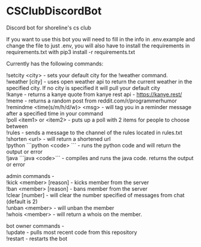 # CSClubDiscordBot
Discord bot for shoreline's cs club

If you want to use this bot you will need to fill in the info in .env.example and change the file to just .env, you will also have to install the requirements in requirements.txt with pip3 install -r requirements.txt


Currently has the following commands:

!setcity \<city\> - sets your default city for the !weather command.<br>
!weather [city] - uses open weather api to return the current weather in the specified city. If no city is specified it will pull your default city<br>
!kanye - returns a kanye quote from kanye rest api - https://kanye.rest/<br>
!meme - returns a random post from reddit.com/r/programmerhumor<br>
!remindme \<time(s/m/h/d/w)\> \<msg\> - will tag you in a reminder message after a specified time in your command<br>
!poll \<item1\> or \<item2\> - puts up a poll with 2 items for people to choose between<br>
!rules - sends a message to the channel of the rules located in rules.txt<br>
!shorten \<url\> - will return a shortened url<br>
!python \`\`\`python \<code\> \`\`\` - runs the python code and will return the output or error<br>
!java \`\`\`java \<code\>\`\`\` - compiles and runs the java code. returns the output or error

admin commands - <br>
!kick \<member\> [reason] - kicks member from the server<br>
!ban \<member\> [reason] - bans member from the server<br>
!clear [number] - will clear the number specified of messages from chat (default is 2)<br>
!unban \<member\> - will unban the member<br>
!whois \<member\> - will return a whois on the member.<br>

bot owner commands - <br>
!update - pulls most recent code from this repository<br>
!restart - restarts the bot<br>
